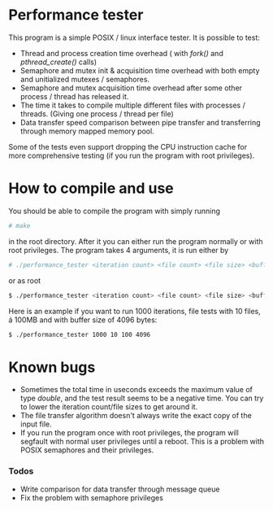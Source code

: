 # Performance tester

This program is a simple POSIX / linux interface tester. It is possible to test: 

 - Thread and process creation time overhead ( with  *fork()* and *pthread_create()* calls)
 - Semaphore and mutex init & acquisition time overhead with both empty and unitialized mutexes / semaphores.
 - Semaphore and mutex acquisition time overhead after some other process / thread has released it.
 - The time it takes to compile multiple different files with processes / threads. (Giving one process / thread per file)
 - Data transfer speed comparison between pipe transfer and transferring through memory mapped memory pool.

Some of the tests even support dropping the CPU instruction cache for more comprehensive testing (if you run the program with root privileges).

# How to compile and use

You should be able to compile the program with simply running 
```sh
# make
```
in the root directory. After it you can either run the program normally or with root privileges. The program takes 4 arguments, it is run either by
```sh
# ./performance_tester <iteration count> <file count> <file size> <buffer size>
```
or as root
```sh
$ ./performance_tester <iteration count> <file count> <file size> <buffer size>
```

Here is an example if you want to run 1000 iterations, file tests with 10 files, á 100MB and with buffer size of 4096 bytes:
```sh
$ ./performance_tester 1000 10 100 4096
```

# Known bugs

  - Sometimes the total time in useconds exceeds the maximum value of type *double*, and the test result seems to be a negative time. You can try to lower the iteration count/file sizes to get around it.
  - The file transfer algorithm doesn't always write the exact copy of the input file.
  - If you run the program once with root privileges, the program will segfault with normal user privileges until a reboot. This is a problem with POSIX semaphores and their privileges.

### Todos

 - Write comparison for data transfer through message queue
 - Fix the problem with semaphore privileges